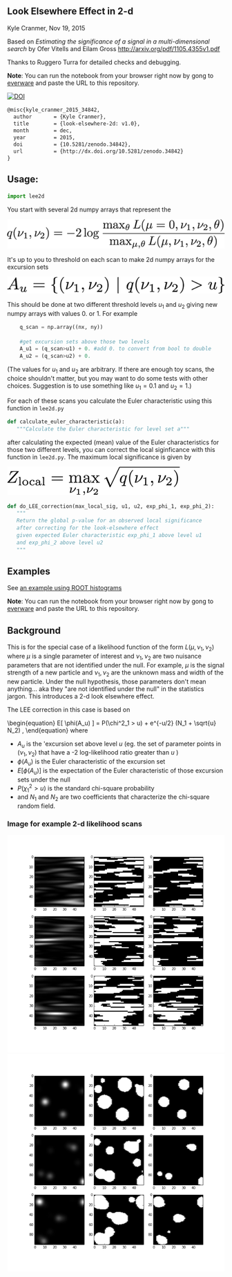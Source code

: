 ## Look Elsewhere Effect in 2-d

Kyle Cranmer, Nov 19, 2015

Based on
*Estimating the significance of a signal in a multi-dimensional search* by  Ofer Vitells and Eilam Gross http://arxiv.org/pdf/1105.4355v1.pdf

Thanks to Ruggero Turra for detailed checks and debugging.

**Note**: You can run the notebook from your browser right now by gong to [everware](https://everware.rep.school.yandex.net/) and paste the URL to this repository. 

[![DOI](https://zenodo.org/badge/doi/10.5281/zenodo.34842.svg)](http://dx.doi.org/10.5281/zenodo.34842)

```
@misc{kyle_cranmer_2015_34842,
  author       = {Kyle Cranmer},
  title        = {look-elsewhere-2d: v1.0},
  month        = dec,
  year         = 2015,
  doi          = {10.5281/zenodo.34842},
  url          = {http://dx.doi.org/10.5281/zenodo.34842}
}
```

## Usage:

```python
import lee2d
```

You start with several 2d numpy arrays that represent the 

![](q_def.png)

It's up to you to threshold on each scan to make 2d numpy arrays for
the excursion sets 

![](A_u.png)

This should be done at two different threshold levels $u_1$ and $u_2$ giving new numpy
arrays with values 0. or 1. For example

```python
	q_scan = np.array((nx, ny))

    #get excursion sets above those two levels
    A_u1 = (q_scan>u1) + 0. #add 0. to convert from bool to double
    A_u2 = (q_scan>u2) + 0.
```
(The values for $u_1$ and $u_2$ are arbitrary. If there are enough toy scans, the choice shouldn't matter, but 
you may want to do some tests with other choices. Suggestion is to use something like $u_1=0.1$ and $u_2=1$.)


For each of these scans you calculate the Euler characteristic 
using this function in `lee2d.py`

```python
def calculate_euler_characteristic(a):
   """Calculate the Euler characteristic for level set a"""
```

after calculating the expected (mean) value of the Euler characteristics
for those two different levels, you can correct the local siginficance with
this function in `lee2d.py`. The maximum local significance is given by 

![](Z_local.png)

```python
def do_LEE_correction(max_local_sig, u1, u2, exp_phi_1, exp_phi_2):
   """
   Return the global p-value for an observed local significance 
   after correcting for the look-elsewhere effect
   given expected Euler characteristic exp_phi_1 above level u1
   and exp_phi_2 above level u2
   """
```


## Examples

See [an example using ROOT histograms](https://github.com/cranmer/look-elsewhere-2d/blob/master/root_TH2F_example.ipynb)

**Note**: You can run the notebook from your browser right now by gong to [everware](https://everware.rep.school.yandex.net/) and paste the URL to this repository. 


## Background

This is for the special case of a likelihood function of the form 
$L(\mu, \nu_1, \nu_2)$ where $\mu$ is a single parameter of interest and
$\nu_1,\nu_2$ are two nuisance parameters that are not identified under the null.
For example, $\mu$ is the signal strength of a new particle and $\nu_1,\nu_2$ are the
unknown mass and width of the new particle. Under the null hypothesis, those parameters 
don't mean anything... aka they "are not identified under the null" in the statistics jargon.
This introduces a 2-d look elsewhere effect.

The LEE correction in this case is based on 

\begin{equation}
E[ \phi(A_u) ] = P(\chi^2_1 > u) + e^{-u/2} (N_1 + \sqrt{u} N_2) \,
\end{equation}
where 
   * $A_u$ is the 'excursion set above level $u$ (eg. the set of parameter points in $(\nu_1,\nu_2)$ that have a -2 log-likelihood ratio greater than $u$ )
   * $\phi(A_u)$ is the Euler characteristic of the excursion set
   * $E[ \phi(A_u) ]$ is the expectation of the Euler characteristic of those excursion sets under the null
   * $P(\chi^2_1 > u)$ is the standard chi-square probability 
   * and $N_1$ and $N_2$ are two coefficients that characterize the chi-square random field.
   
### Image for example 2-d likelihood scans
  ![](chi-square-random-fields.png)
  ![](islands.png)

